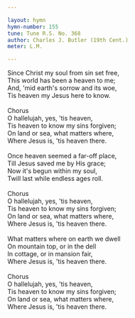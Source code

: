 ```yaml
---

layout: hymn
hymn-number: 155
tune: Tune R.S. No. 368
author: Charles J. Butler (19th Cent.)
meter: L.M.

---
```

Since Christ my soul from sin set free,<br>This world has been a heaven to me;<br>And, 'mid earth's sorrow and its woe,<br>Tis heaven my Jesus here to know.<br><br>Chorus<br>O hallelujah, yes, 'tis heaven,<br>Tis heaven to know my sins forgiven;<br>On land or sea, what matters where,<br>Where Jesus is, 'tis heaven there.<br><br>Once heaven seemed a far-off place,<br>Till Jesus saved me by His grace;<br>Now it's begun within my soul,<br>Twill last while endless ages roll.<br><br>Chorus<br>O hallelujah, yes, 'tis heaven,<br>Tis heaven to know my sins forgiven;<br>On land or sea, what matters where,<br>Where Jesus is, 'tis heaven there.<br><br>What matters where on earth we dwell<br>On mountain top, or in the dell<br>In cottage, or in mansion fair,<br>Where Jesus is, 'tis heaven there.<br><br>Chorus<br>O hallelujah, yes, 'tis heaven,<br>Tis heaven to know my sins forgiven;<br>On land or sea, what matters where,<br>Where Jesus is, 'tis heaven there.<br><br><br>
